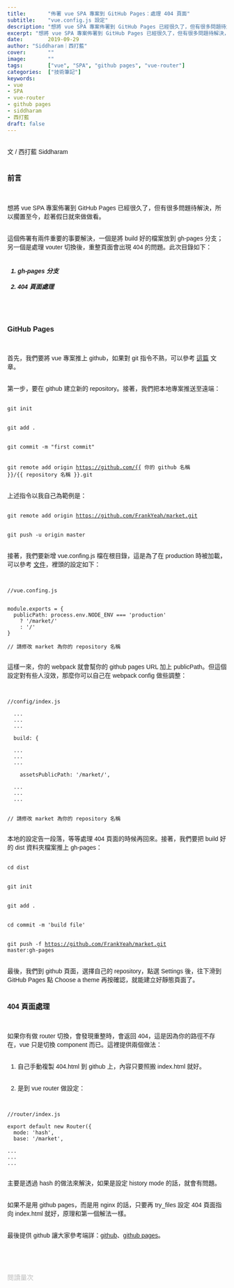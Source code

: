 ```yaml
---
title:       "佈署 vue SPA 專案到 GitHub Pages：處理 404 頁面"
subtitle:    "vue.config.js 設定"
description: "想將 vue SPA 專案佈署到 GitHub Pages 已經很久了，但有很多問題待解決，所以擱置至今，趁著假日就來做做看。這個佈署有兩件重要的事要解決，一個是將 build 好的檔案放到 gh-pages 分支；另一個是處理 vouter 切換後，重整頁面會出現 404 的問題。"
excerpt: "想將 vue SPA 專案佈署到 GitHub Pages 已經很久了，但有很多問題待解決，所以擱置至今，趁著假日就來做做看。這個佈署有兩件重要的事要解決，一個是將 build 好的檔案放到 gh-pages 分支；另一個是處理 vouter 切換後，重整頁面會出現 404 的問題。"
date:        2019-09-29
author: "Siddharam｜西打藍"
cover:       ""
image:       ""
tags:        ["vue", "SPA", "github pages", "vue-router"]
categories:  ["技術筆記"]
keywords:
- vue
- SPA
- vue-router
- github pages
- siddharam
- 西打藍
draft: false
---
```


<article style="font-family: 'Noto Sans TC', '微軟正黑體', sans-serif; font-weight: 300;">

<br>文 / 西打藍 Siddharam<br><br>

<h3 class="article-h1-color">前言</h3><br>

想將 vue SPA 專案佈署到 GitHub Pages 已經很久了，但有很多問題待解決，所以擱置至今，趁著假日就來做做看。<br><br>

這個佈署有兩件重要的事要解決，一個是將 build 好的檔案放到 gh-pages 分支；另一個是處理 vouter 切換後，重整頁面會出現 404 的問題。此次目錄如下：<br><br>

<b><h5>

1. gh-pages 分支<br><br>
2. 404 頁面處理

</h5></b><br><br>


<h3 class="article-h1-color">GitHub Pages</h3><br>

首先，我們要將 vue 專案推上 github，如果對 git 指令不熟，可以參考 <a href="http://localhost:1313/post/20190515/">這篇</a> 文章。<br><br>

第一步，要在 github 建立新的 repository。接著，我們把本地專案推送至遠端：<br><br>

<code>git init</code><br><br>

<code>git add .</code><br><br>

<code>git commit -m "first commit"</code><br><br>

<code>git remote add origin https://github.com/{{ 你的 github 名稱 }}/{{ repository 名稱 }}.git</code><br><br>

上述指令以我自己為範例是：<br><br>

<code>git remote add origin https://github.com/FrankYeah/market.git</code><br><br>

<code>git push -u origin master</code><br><br>

接著，我們要新增 vue.confing.js 檔在根目錄，這是為了在 production 時被加載，可以參考 <a href="https://cli.vuejs.org/zh/config/">文件</a>，裡頭的設定如下：<br><br>


<pre><code>
//vue.confing.js


module.exports = {
  publicPath: process.env.NODE_ENV === 'production'
    ? '/market/'
    : '/'
}

// 請修改 market 為你的 repository 名稱

</code></pre>

這樣一來，你的 webpack 就會幫你的 github pages URL 加上 publicPath。但這個設定對有些人沒效，那麼你可以自己在 webpack config 做些調整：<br><br>

<pre><code>
//config/index.js

  ...
  ...
  ...

  build: {

  ...
  ...
  ...

    assetsPublicPath: '/market/',

  ...
  ...
  ...


// 請修改 market 為你的 repository 名稱

</code></pre>


本地的設定告一段落，等等處理 404 頁面的時候再回來。接著，我們要把 build 好的 dist 資料夾檔案推上 gh-pages：<br><br>

<code>cd dist</code><br><br>

<code>git init</code><br><br>

<code>git add .</code><br><br>

<code>cd commit -m 'build file'</code><br><br>

<code>git push -f https://github.com/FrankYeah/market.git master:gh-pages</code><br><br>

最後，我們到 github 頁面，選擇自己的 repository，點選 Settings 後，往下滑到 GitHub Pages 點 Choose a theme 再按確認，就能建立好靜態頁面了。<br><br>


<h3 class="article-h1-color">404 頁面處理</h3><br>

如果你有做 router 切換，會發現重整時，會返回 404，這是因為你的路徑不存在，vue 只是切換 component 而已。這裡提供兩個做法：<br><br>

1. 自己手動複製 404.html 到 github 上，內容只要照搬 index.html 就好。<br><br>

2. 是到 vue router 做設定：<br><br>

<pre><code>
//router/index.js

export default new Router({
  mode: 'hash',
  base: '/market',

...
...
...

</code></pre>

主要是透過 hash 的做法來解決，如果是設定 history mode 的話，就會有問題。<br><br>

如果不是用 github pages，而是用 nginx 的話，只要再 try_files 設定 404 頁面指向 index.html 就好，原理和第一個解法一樣。<br><br>

最後提供 github 讓大家參考端詳：<a href="https://github.com/FrankYeah/market">github</a>、<a href="https://frankyeah.github.io/market/#/">github pages</a>。


<br><br><br>

</article>

<div style="color: #bfbfbf; font-size: 15px;" id="busuanzi_container_page_pv">
  閱讀量<span id="busuanzi_value_page_pv"></span>次
</div>

<script src="../../js/post.js"></script>